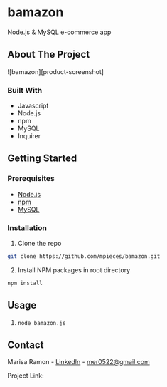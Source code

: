 # bamazon
Node.js &amp; MySQL e-commerce app
## About The Project
![bamazon][product-screenshot]

### Built With
* Javascript
* Node.js
* npm
* MySQL
* Inquirer

## Getting Started
### Prerequisites
* [Node.js](https://nodejs.org/en/)
* [npm](https://npmjs.com/getnpm)
* [MySQL](#)

### Installation
1. Clone the repo
```sh
git clone https://github.com/mpieces/bamazon.git
```
2. Install NPM packages in root directory
```sh
npm install
```

## Usage
1. `node bamazon.js`

## Contact
Marisa Ramon - [LinkedIn](https://www.linkedin.com/in/marisaramon/) - mer0522@gmail.com

Project Link: 
